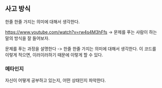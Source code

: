 


## 사고 방식

한줄 한줄 가지는 의미에 대해서 생각한다.

https://www.youtube.com/watch?v=rw4s4M3hFfs
-> 문제를 푸는 사람이 하는 말의 방식을 잘 들어보자.

문제를 푸는 과정을 설명한다
-> 한줄 한줄 가지는 의미에 대해서 생각한다.
이 코드를 이렇게 적으면, 이러이러하기 때문에 이렇게 할 수 있다.


### 메타인지
자신이 어떻게 공부하고 있는지, 어떤 상태인지 파악한다.


